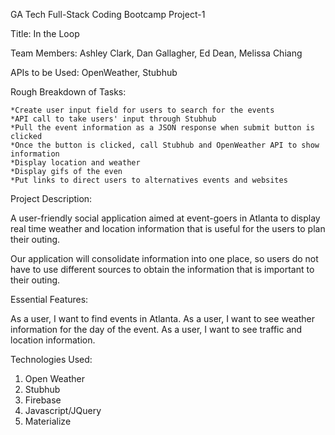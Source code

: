 GA Tech Full-Stack Coding Bootcamp Project-1

Title: In the Loop

Team Members: Ashley Clark, Dan Gallagher, Ed Dean, Melissa Chiang

APIs to be Used: OpenWeather, Stubhub

Rough Breakdown of Tasks:

    *Create user input field for users to search for the events
    *API call to take users' input through Stubhub
    *Pull the event information as a JSON response when submit button is clicked
    *Once the button is clicked, call Stubhub and OpenWeather API to show information
    *Display location and weather
    *Display gifs of the even
    *Put links to direct users to alternatives events and websites


Project Description:

A user-friendly social application aimed at event-goers in Atlanta to display real time weather and location information that is useful for the users to plan their outing.

Our application will consolidate information into one place, so users do not have to use different sources to obtain the information that is important to their outing.


Essential Features:

As a user, I want to find events in Atlanta.
As a user, I want to see weather information for the day of the event. 
As a user, I want to see traffic and location information.



Technologies Used: 
1. Open Weather 
2. Stubhub
3. Firebase
4. Javascript/JQuery
5. Materialize



